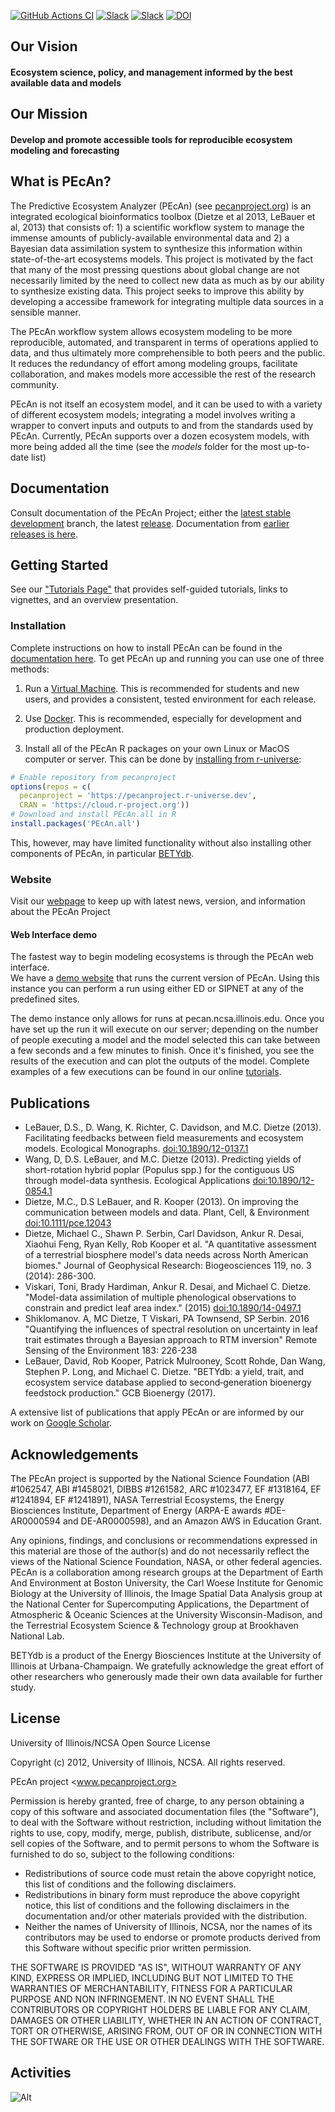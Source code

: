 [![GitHub Actions CI](https://github.com/PecanProject/pecan/workflows/CI/badge.svg)](https://github.com/PecanProject/pecan/actions)
[![Slack](https://img.shields.io/badge/slack-login-green.svg)](https://pecanproject.slack.com/)
[![Slack](https://img.shields.io/badge/slack-join_chat-green.svg)](https://join.slack.com/t/pecanproject/shared_invite/enQtMzkyODUyMjQyNTgzLWEzOTM1ZjhmYWUxNzYwYzkxMWVlODAyZWQwYjliYzA0MDA0MjE4YmMyOTFhMjYyMjYzN2FjODE4N2Y4YWFhZmQ)
[![DOI](https://zenodo.org/badge/4469/PecanProject/pecan.svg)](https://zenodo.org/badge/latestdoi/4469/PecanProject/pecan)

## Our Vision

#### Ecosystem science, policy, and management informed by the best available data and models

## Our Mission

#### Develop and promote accessible tools for reproducible ecosystem modeling and forecasting

## What is PEcAn?

The Predictive Ecosystem Analyzer (PEcAn) (see [pecanproject.org](http://pecanproject.org)) is an integrated ecological bioinformatics toolbox (Dietze et al 2013, LeBauer et al, 2013) that consists of: 1) a scientific workflow system to manage the immense amounts of publicly-available environmental data and 2) a Bayesian data assimilation system to synthesize this information within state-of-the-art ecosystems models. This project is motivated by the fact that many of the most pressing questions about global change are not necessarily limited by the need to collect new data as much as by our ability to synthesize existing data. This project seeks to improve this ability by developing a accessibe framework for integrating multiple data sources in a sensible manner.

The PEcAn workflow system allows ecosystem modeling to be more reproducible, automated, and transparent in terms of operations applied to data, and thus ultimately more comprehensible to both peers and the public. It reduces the redundancy of effort among modeling groups, facilitate collaboration, and makes models more accessible the rest of the research community.

PEcAn is not itself an ecosystem model, and it can be used to with a variety of different ecosystem models; integrating a model involves writing a wrapper to convert inputs and outputs to and from the standards used by PEcAn. Currently, PEcAn supports over a dozen ecosystem models, with more being added all the time (see the _models_ folder for the most up-to-date list)

## Documentation

Consult documentation of the PEcAn Project; either the [latest stable development](https://pecanproject.github.io/pecan-documentation/develop/) branch, the latest [release](https://pecanproject.github.io/pecan-documentation/master/). Documentation from [earlier releases is here](https://pecanproject.github.io/documentation.html).

## Getting Started

See our ["Tutorials Page"](https://pecanproject.github.io/tutorials.html) that provides self-guided tutorials, links to vignettes, and an overview presentation.

### Installation

Complete instructions on how to install PEcAn can be found in the [documentation here](https://pecanproject.github.io/pecan-documentation/develop/pecan-manual-setup.html). To get PEcAn up and running you can use one of three methods:

1. Run a [Virtual Machine](https://pecanproject.github.io/pecan-documentation/develop/install-vm.html#install-vm). This is recommended for students and new users, and provides a consistent, tested environment for each release.

2. Use [Docker](https://pecanproject.github.io/pecan-documentation/develop/install-docker.html#install-docker). This is recommended, especially for development and production deployment.

3. Install all of the PEcAn R packages on your own Linux or MacOS computer or server. This can be done by [installing from r-universe](https://pecanproject.github.io/pecan-documentation/develop/r-universe.html):

```R
# Enable repository from pecanproject
options(repos = c(
  pecanproject = 'https://pecanproject.r-universe.dev',
  CRAN = 'https://cloud.r-project.org'))
# Download and install PEcAn.all in R
install.packages('PEcAn.all')
```

This, however, may have limited functionality without also installing other components of PEcAn, in particular [BETYdb](https://pecanproject.github.io/pecan-documentation/develop/osinstall.html#install-bety).

### Website

Visit our [webpage](https://pecanproject.github.io) to keep up with latest news, version, and information about the PEcAn Project

#### Web Interface demo

The fastest way to begin modeling ecosystems is through the PEcAn web interface.  
We have a [demo website](http://pecan.ncsa.illinois.edu/pecan/01-introduction.php) that runs the current version of PEcAn. Using this instance you can perform a run using either ED or SIPNET at any of the predefined sites.

The demo instance only allows for runs at pecan.ncsa.illinois.edu. Once you have set up the run it will execute on our server; depending on the number of people executing a model and the model selected this can take between a few seconds and a few minutes to finish. Once it's finished, you see the results of the execution and can plot the outputs of the model. Complete examples of a few executions can be found in our online [tutorials](http://pecanproject.github.io/tutorials.html).

## Publications

* LeBauer, D.S., D. Wang, K. Richter, C. Davidson, and M.C. Dietze (2013). Facilitating feedbacks between field measurements and ecosystem models. Ecological Monographs. [doi:10.1890/12-0137.1](https://doi.org/10.1890/12-0137.1)
* Wang, D, D.S. LeBauer, and M.C. Dietze (2013). Predicting yields of short-rotation hybrid poplar (Populus spp.) for the contiguous US through model-data synthesis. Ecological Applications [doi:10.1890/12-0854.1](https://doi.org/10.1890/12-0854.1)
* Dietze, M.C., D.S LeBauer, and R. Kooper (2013). On improving the communication between models and data. Plant, Cell, & Environment [doi:10.1111/pce.12043](https://doi.org/10.1111/pce.12043)
* Dietze, Michael C., Shawn P. Serbin, Carl Davidson, Ankur R. Desai, Xiaohui Feng, Ryan Kelly, Rob Kooper et al. "A quantitative assessment of a terrestrial biosphere model's data needs across North American biomes." Journal of Geophysical Research: Biogeosciences 119, no. 3 (2014): 286-300.
* Viskari, Toni, Brady Hardiman, Ankur R. Desai, and Michael C. Dietze. "Model-data assimilation of multiple phenological observations to constrain and predict leaf area index." (2015) [doi:10.1890/14-0497.1](https://doi.org/10.1890/14-0497.1)
* Shiklomanov. A, MC Dietze, T Viskari, PA Townsend, SP Serbin. 2016 "Quantifying the influences of spectral resolution on uncertainty in leaf trait estimates through a Bayesian approach to RTM inversion" Remote Sensing of the Environment 183: 226-238
* LeBauer, David, Rob Kooper, Patrick Mulrooney, Scott Rohde, Dan Wang, Stephen P. Long, and Michael C. Dietze. "BETYdb: a yield, trait, and ecosystem service database applied to second‐generation bioenergy feedstock production." GCB Bioenergy (2017).

A extensive list of publications that apply PEcAn or are informed by our work on [Google Scholar](https://scholar.google.com/citations?hl=en&user=HWhxBY4AAAAJ).

## Acknowledgements

The PEcAn project is supported by the National Science Foundation (ABI #1062547, ABI #1458021, DIBBS #1261582, ARC #1023477, EF #1318164, EF #1241894, EF #1241891), NASA Terrestrial Ecosystems, the Energy Biosciences Institute, Department of Energy (ARPA-E awards #DE-AR0000594 and DE-AR0000598), and an Amazon AWS in Education Grant.

Any opinions, findings, and conclusions or recommendations expressed in this material are those of the author(s) and do not necessarily reflect the views of the National Science Foundation, NASA, or other federal agencies. PEcAn is a collaboration among research groups at the Department of Earth And Environment at Boston University, the Carl Woese Institute for Genomic Biology at the University of Illinois, the Image Spatial Data Analysis group at the National Center for Supercomputing Applications, the Department of Atmospheric & Oceanic Sciences at the University Wisconsin-Madison, and the Terrestrial Ecosystem Science & Technology group at Brookhaven National Lab.

BETYdb is a product of the Energy Biosciences Institute at the University of Illinois at Urbana-Champaign. We gratefully acknowledge the great effort of other researchers who generously made their own data available for further study.

## License

University of Illinois/NCSA Open Source License

Copyright (c) 2012, University of Illinois, NCSA.  All rights reserved.

PEcAn project
<www.pecanproject.org>

Permission is hereby granted, free of charge, to any person obtaining a copy of this software and associated documentation files (the  "Software"), to deal with the Software without restriction, including without limitation the rights to use, copy, modify, merge, publish, distribute, sublicense, and/or sell copies of the Software, and to permit persons to whom the Software is furnished to do so, subject to the following conditions:

* Redistributions of source code must retain the above copyright notice, this list of conditions and the following disclaimers.
* Redistributions in binary form must reproduce the above copyright notice, this list of conditions and the following disclaimers in the documentation and/or other materials provided with the distribution.
* Neither the names of University of Illinois, NCSA, nor the names of its contributors may be used to endorse or promote products derived from this Software without specific prior written permission.

THE SOFTWARE IS PROVIDED "AS IS", WITHOUT WARRANTY OF ANY KIND, EXPRESS OR IMPLIED, INCLUDING BUT NOT LIMITED TO THE WARRANTIES OF MERCHANTABILITY, FITNESS FOR A PARTICULAR PURPOSE AND NON INFRINGEMENT. IN NO EVENT SHALL THE CONTRIBUTORS OR COPYRIGHT HOLDERS BE LIABLE FOR ANY CLAIM, DAMAGES OR OTHER LIABILITY, WHETHER IN AN ACTION OF  CONTRACT, TORT OR OTHERWISE, ARISING FROM, OUT OF OR IN CONNECTION WITH THE SOFTWARE OR THE USE OR OTHER DEALINGS WITH THE SOFTWARE.

## Activities

![Alt](https://repobeats.axiom.co/api/embed/9d39b0af80fbfa979e349a529c05f21bbac9f858.svg "Repobeats analytics image")
